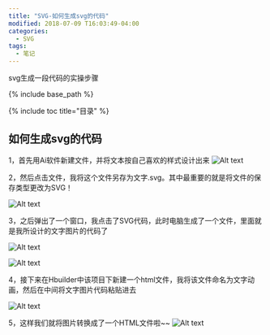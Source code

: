 ```yaml
---
title: "SVG-如何生成svg的代码"
modified: 2018-07-09 T16:03:49-04:00
categories: 
  - SVG
tags:
  - 笔记
---
```


svg生成一段代码的实操步骤

{% include base_path %}

{% include toc title="目录" %}


## 如何生成svg的代码

1，首先用Ai软件新建文件，并将文本按自己喜欢的样式设计出来
![Alt text](https://gitee.com/NFUNM171061397/minimal-mistakes/raw/master/images/svg%E5%8A%A8%E7%94%BB01.jpg)

2，然后点击文件，我将这个文件另存为文字.svg。其中最重要的就是将文件的保存类型更改为SVG！

![Alt text](https://gitee.com/NFUNM171061397/minimal-mistakes/raw/master/images/svg%E5%8A%A8%E7%94%BB02.jpg)

3，之后弹出了一个窗口，我点击了SVG代码，此时电脑生成了一个文件，里面就是我所设计的文字图片的代码了

![Alt text](https://gitee.com/NFUNM171061397/minimal-mistakes/raw/master/images/svg%E5%8A%A8%E7%94%BB03.jpg)

![Alt text](https://gitee.com/NFUNM171061397/minimal-mistakes/raw/master/images/svg%E5%8A%A8%E7%94%BB04.jpg)

4，接下来在Hbuilder中该项目下新建一个html文件，我将该文件命名为文字动画，然后在<body></body>中间将文字图片代码粘贴进去

![Alt text](https://gitee.com/NFUNM171061397/minimal-mistakes/raw/master/images/svg%E5%8A%A8%E7%94%BB05.png)

5，这样我们就将图片转换成了一个HTML文件啦~~
![Alt text](https://gitee.com/NFUNM171061397/minimal-mistakes/raw/master/images/svg%E5%8A%A8%E7%94%BB07.png)
